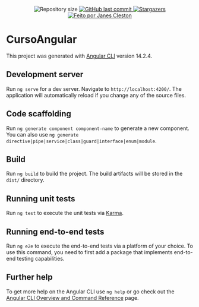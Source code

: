 <p align="center">
  <img alt="Repository size" src="https://img.shields.io/github/repo-size/jcleston/curso-angular">  
  <a href="https://github.com/jcleston/curso-angular/commits/main">
    <img alt="GitHub last commit" src="https://img.shields.io/github/last-commit/jcleston/curso-angular">
  </a>
   <a href="https://github.com/jcleston/curso-angular/stargazers">
    <img alt="Stargazers" src="https://img.shields.io/github/stars/jcleston/curso-angular?style=social">
  </a>
  <a href="https://www.linkedin.com/in/janescleston/">
    <img alt="Feito por Janes Cleston" src="https://img.shields.io/badge/feito%20por-Janes%20Cleston-%237519C1">
  </a>
</p>

# CursoAngular

This project was generated with [Angular CLI](https://github.com/angular/angular-cli) version 14.2.4.

## Development server

Run `ng serve` for a dev server. Navigate to `http://localhost:4200/`. The application will automatically reload if you change any of the source files.

## Code scaffolding

Run `ng generate component component-name` to generate a new component. You can also use `ng generate directive|pipe|service|class|guard|interface|enum|module`.

## Build

Run `ng build` to build the project. The build artifacts will be stored in the `dist/` directory.

## Running unit tests

Run `ng test` to execute the unit tests via [Karma](https://karma-runner.github.io).

## Running end-to-end tests

Run `ng e2e` to execute the end-to-end tests via a platform of your choice. To use this command, you need to first add a package that implements end-to-end testing capabilities.

## Further help

To get more help on the Angular CLI use `ng help` or go check out the [Angular CLI Overview and Command Reference](https://angular.io/cli) page.
